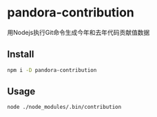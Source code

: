 # pandora-contribution
用Nodejs执行Git命令生成今年和去年代码贡献值数据


## Install

```bash
npm i -D pandora-contribution
``` 

## Usage

```bash
node ./node_modules/.bin/contribution
``` 
